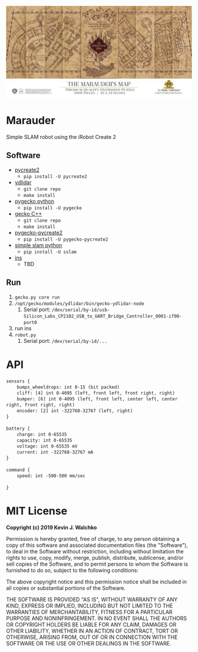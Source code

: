 ![](pics/header.jpg)

# Marauder

Simple SLAM robot using the iRobot Create 2

## Software

- [pycreate2](https://github.com/MomsFriendlyRobotCompany/pycreate2)
    - `pip install -U pycreate2`
- [ydlidar](https://github.com/MomsFriendlyRobotCompany/ydlidar)
    - `git clone repo`
    - `make install`
- [pygecko python](https://github.com/gecko-robotics/pygecko)
    - `pip install -U pygecko`
- [gecko C++](https://github.com/gecko-robotics/gecko)
    - `git clone repo`
    - `make install`
- [pygecko-pycreate2](https://github.com/gecko-robotics/gecko-pycreate2)
    - `pip install -U pygecko-pycreate2`
- [simple slam python](https://github.com/MomsFriendlyRobotCompany/sslam)
    - `pip install -U sslam`
- [ins]()
    - TBD

## Run

1. `gecko.py core run`
1. `/opt/gecko/modules/ydlidar/bin/gecko-ydlidar-node`
    1. Serial port: `/dev/serial/by-id/usb-Silicon_Labs_CP2102_USB_to_UART_Bridge_Controller_0001-if00-port0`
1. run ins
1. `robot.py`
    1. Serial port: `/dev/serial/by-id/...`

# API

```
sensors {
    bumps_wheeldrops: int 0-15 (bit packed)
    cliff: [4] int 0-4095 (left, front left, front right, right)
    bumper: [6] int 0-4095 (left, front left, center left, center right, front right, right)
    encoder: [2] int -322768-32767 (left, right)
}

battery {
    charge: int 0-65535
    capacity: int 0-65535
    voltage: int 0-65535 mV
    current: int -322768-32767 mA
}

command {
    speed: int -500-500 mm/sec

}
```

# MIT License

**Copyright (c) 2019 Kevin J. Walchko**

Permission is hereby granted, free of charge, to any person obtaining a copy
of this software and associated documentation files (the "Software"), to deal
in the Software without restriction, including without limitation the rights
to use, copy, modify, merge, publish, distribute, sublicense, and/or sell
copies of the Software, and to permit persons to whom the Software is
furnished to do so, subject to the following conditions:

The above copyright notice and this permission notice shall be included in all
copies or substantial portions of the Software.

THE SOFTWARE IS PROVIDED "AS IS", WITHOUT WARRANTY OF ANY KIND, EXPRESS OR
IMPLIED, INCLUDING BUT NOT LIMITED TO THE WARRANTIES OF MERCHANTABILITY,
FITNESS FOR A PARTICULAR PURPOSE AND NONINFRINGEMENT. IN NO EVENT SHALL THE
AUTHORS OR COPYRIGHT HOLDERS BE LIABLE FOR ANY CLAIM, DAMAGES OR OTHER
LIABILITY, WHETHER IN AN ACTION OF CONTRACT, TORT OR OTHERWISE, ARISING FROM,
OUT OF OR IN CONNECTION WITH THE SOFTWARE OR THE USE OR OTHER DEALINGS IN THE
SOFTWARE.
